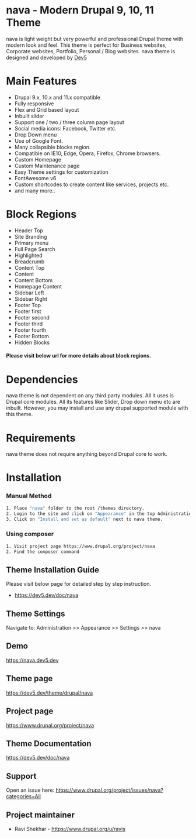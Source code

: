 # nava - Modern Drupal 9, 10, 11 Theme
nava is light weight but very powerful and professional Drupal theme with modern look and feel. This theme is perfect for Business websites, Corporate websites, Portfolio, Personal / Blog websites. nava theme is designed and developed by [Dev5](https://dev5.dev/)


# Main Features
- Drupal 9.x, 10.x and 11.x compatible
- Fully responsive
- Flex and Grid based layout
- Inbuilt slider
- Support one / two / three column page layout
- Social media icons: Facebook, Twitter etc.
- Drop Down menu
- Use of Google Font.
- Many collapsible blocks region.
- Compatible on IE10, Edge, Opera, Firefox, Chrome browsers.
- Custom Homepage
- Custom Maintenance page
- Easy Theme settings for customization
- FontAwesome v6
- Custom shortcodes to create content like services, projects etc.
- and many more..


# Block Regions
- Header Top
- Site Branding
- Primary menu
- Full Page Search
- Highlighted
- Breadcrumb
- Content Top
- Content
- Content Bottom
- Homepage Content
- Sidebar Left
- Sidebar Right
- Footer Top
- Footer first
- Footer second
- Footer third
- Footer fourth
- Footer Bottom
- Hidden Blocks

#### Please visit below url for more details about block regions.



# Dependencies
nava theme is not dependent on any third party modules. All it uses is Drupal core modules. All its features like Slider, Drop down menu etc are inbuilt. 
However, you may install and use any drupal supported module with this theme.


# Requirements
nava theme does not require anything beyond Drupal core to work.

# Installation
### Manual Method
```bash
1. Place "nava" folder to the root /themes directory.
2. Login to the site and click on "Appearance" in the top Administration menu.
3. Click on "Install and set as default" next to nava theme.
```

### Using composer
```bash
1. Visit project page https://www.drupal.org/project/nava
2. Find the composer command
```

## Theme Installation Guide
Please visit below page for detailed step by step instruction.
- https://dev5.dev/doc/nava


## Theme Settings
Navigate to: Administration >> Appearance >> Settings >> nava


## Demo
https://nava.dev5.dev


## Theme page
https://dev5.dev/theme/drupal/nava


## Project page
https://www.drupal.org/project/nava


## Theme Documentation
https://dev5.dev/doc/nava


## Support
Open an issue here:
https://www.drupal.org/project/issues/nava?categories=All

## Project maintainer
- Ravi Shekhar - https://www.drupal.org/u/ravis